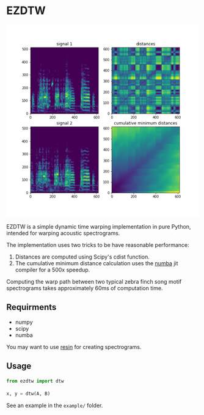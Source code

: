# EZDTW

![example](example/example.png)


EZDTW is a simple dynamic time warping implementation in pure Python, intended for warping acoustic spectrograms.

The implementation uses two tricks to be have reasonable performance:

1. Distances are computed using Scipy's cdist function.
2. The cumulative minimum distance calculation uses the [numba](https://numba.pydata.org) jit compiler for a 500x speedup.

Computing the warp path between two typical zebra finch song motif spectrograms takes approximately 60ms of computation time.

## Requirments

+ numpy
+ scipy
+ numba

You may want to use [resin](https://github.com/kylerbrown/resin) for creating spectrograms.

## Usage

````python
from ezdtw import dtw

x, y = dtw(A, B)
````

See an example in the `example/` folder.
